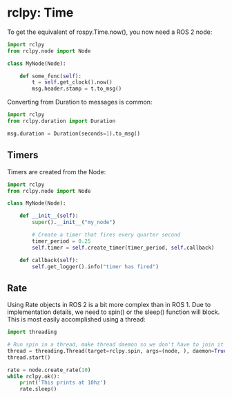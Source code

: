 # rclpy: Time

To get the equivalent of rospy.Time.now(), you now need a ROS 2 node:

```python
import rclpy
from rclpy.node import Node

class MyNode(Node):

    def some_func(self):
        t = self.get_clock().now()
        msg.header.stamp = t.to_msg()
```

Converting from Duration to messages is common:

```python
import rclpy
from rclpy.duration import Duration

msg.duration = Duration(seconds=1).to_msg()
```

## Timers

Timers are created from the Node:

```python
import rclpy
from rclpy.node import Node

class MyNode(Node):

    def __init__(self):
        super().__init__("my_node")

        # Create a timer that fires every quarter second
        timer_period = 0.25
        self.timer = self.create_timer(timer_period, self.callback)

    def callback(self):
        self.get_logger().info("timer has fired")
```

## Rate

Using Rate objects in ROS 2 is a bit more complex than in ROS 1. Due to implementation
details, we need to spin() or the sleep() function will block. This is most easily
accomplished using a thread:

```python
import threading

# Run spin in a thread, make thread daemon so we don't have to join it to exit
thread = threading.Thread(target=rclpy.spin, args=(node, ), daemon=True)
thread.start()

rate = node.create_rate(10)
while rclpy.ok():
    print('This prints at 10hz')
    rate.sleep()
```
